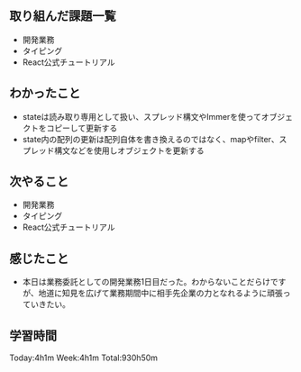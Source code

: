 ## 取り組んだ課題一覧
- 開発業務
- タイピング
- React公式チュートリアル
## わかったこと
- stateは読み取り専用として扱い、スプレッド構文やImmerを使ってオブジェクトをコピーして更新する
- state内の配列の更新は配列自体を書き換えるのではなく、mapやfilter、スプレッド構文などを使用しオブジェクトを更新する
## 次やること
- 開発業務
- タイピング
- React公式チュートリアル
## 感じたこと
- 本日は業務委託としての開発業務1日目だった。わからないことだらけですが、地道に知見を広げて業務期間中に相手先企業の力となれるように頑張っていきたい。
## 学習時間
Today:4h1m Week:4h1m Total:930h50m